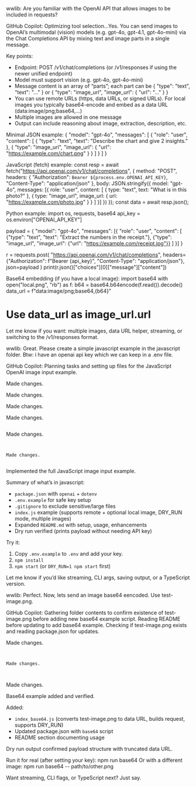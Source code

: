 wwlib: Are you familiar with the OpenAI API that allows images to be included in requests?

GitHub Copilot: Optimizing tool selection...Yes. You can send images to OpenAI’s multimodal (vision) models (e.g. gpt-4o, gpt-4.1, gpt-4o-mini) via the Chat Completions API by mixing text and image parts in a single message.

Key points:
- Endpoint: POST /v1/chat/completions (or /v1/responses if using the newer unified endpoint)
- Model must support vision (e.g. gpt-4o, gpt-4o-mini)
- Message content is an array of “parts”; each part can be { "type": "text", "text": "..." } or { "type": "image_url", "image_url": { "url": "..." } }
- You can use remote URLs (https, data URLs, or signed URLs). For local images you typically base64-encode and embed as a data URL (data:image/png;base64,...)
- Multiple images are allowed in one message
- Output can include reasoning about image, extraction, description, etc.

Minimal JSON example:
{
  "model": "gpt-4o",
  "messages": [
    {
      "role": "user",
      "content": [
        { "type": "text", "text": "Describe the chart and give 2 insights." },
        { "type": "image_url", "image_url": { "url": "https://example.com/chart.png" } }
      ]
    }
  ]
}

JavaScript (fetch) example:
const resp = await fetch("https://api.openai.com/v1/chat/completions", {
  method: "POST",
  headers: {
    "Authorization": `Bearer ${process.env.OPENAI_API_KEY}`,
    "Content-Type": "application/json"
  },
  body: JSON.stringify({
    model: "gpt-4o",
    messages: [{
      role: "user",
      content: [
        { type: "text", text: "What is in this photo?" },
        { type: "image_url", image_url: { url: "https://example.com/photo.jpg" } }
      ]
    }]
  })
});
const data = await resp.json();

Python example:
import os, requests, base64
api_key = os.environ["OPENAI_API_KEY"]

payload = {
  "model": "gpt-4o",
  "messages": [{
    "role": "user",
    "content": [
      {"type": "text", "text": "Extract the numbers in the receipt."},
      {"type": "image_url", "image_url": {"url": "https://example.com/receipt.jpg"}}
    ]
  }]
}

r = requests.post(
  "https://api.openai.com/v1/chat/completions",
  headers={"Authorization": f"Bearer {api_key}", "Content-Type": "application/json"},
  json=payload
)
print(r.json()["choices"][0]["message"]["content"])

Base64 embedding (if you have a local image):
import base64
with open("local.png", "rb") as f:
    b64 = base64.b64encode(f.read()).decode()
data_url = f"data:image/png;base64,{b64}"
# Use data_url as image_url.url

Let me know if you want: multiple images, data URL helper, streaming, or switching to the /v1/responses format.

wwlib: Great. Please create a simple javascript example in the javascript folder. Btw: i have an openai api key which we can keep in a .env file.

GitHub Copilot: Planning tasks and setting up files for the JavaScript OpenAI image input example. 

Made changes.

Made changes.

Made changes.

Made changes.


````

````


Made changes.


```


Made changes.


```
Implemented the full JavaScript image input example.

Summary of what’s in javascript:
- `package.json` with `openai` + `dotenv`
- `.env.example` for safe key setup
- `.gitignore` to exclude sensitive/large files
- `index.js` example (supports remote + optional local image, DRY_RUN mode, multiple images)
- Expanded `README.md` with setup, usage, enhancements
- Dry run verified (prints payload without needing API key)

Try it:
1. Copy `.env.example` to `.env` and add your key.
2. `npm install`
3. `npm start` (or `DRY_RUN=1 npm start` first)

Let me know if you’d like streaming, CLI args, saving output, or a TypeScript version.

wwlib: Perfect. Now, lets send an image base64 eencoded. Use test-image.png.

GitHub Copilot: Gathering folder contents to confirm existence of test-image.png before adding new base64 example script. Reading README before updating to add base64 example. Checking if test-image.png exists and reading package.json for updates. 

Made changes.


```


Made changes.


```

````

````


Made changes.

Base64 example added and verified.

Added:
- `index_base64.js` (converts test-image.png to data URL, builds request, supports DRY_RUN)
- Updated package.json with `base64` script
- README section documenting usage

Dry run output confirmed payload structure with truncated data URL.

Run it for real (after setting your key):
npm run base64
Or with a different image:
npm run base64 -- path/to/other.png

Want streaming, CLI flags, or TypeScript next? Just say.